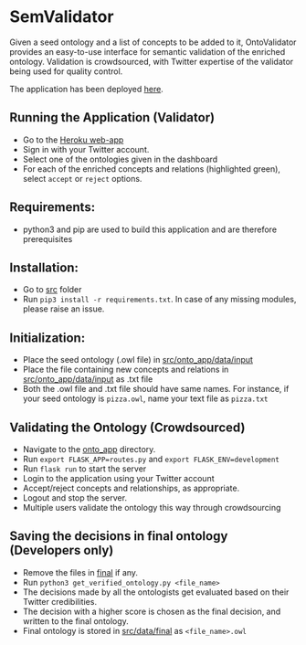 # SemValidator

Given a seed ontology and a list of concepts to be added to it, OntoValidator provides an easy-to-use interface for semantic validation of the enriched ontology. Validation is crowdsourced, with Twitter expertise of the validator being used for quality control.

The application has been deployed [here](http://semvalidator.herokuapp.com/).

## Running the Application (Validator)

- Go to the [Heroku web-app](http://semvalidator.herokuapp.com/)
- Sign in with your Twitter account.
- Select one of the ontologies given in the dashboard
- For each of the enriched concepts and relations (highlighted green), select `accept` or `reject` options.

## Requirements:
- python3 and pip are used to build this application and are therefore prerequisites

## Installation:
- Go to [src](src/) folder
- Run `pip3 install -r requirements.txt`. In case of any missing modules, please raise an issue.

## Initialization:
- Place the seed ontology (.owl file) in [src/onto_app/data/input](src/onto_app/data/input)
- Place the file containing new concepts and relations in [src/onto_app/data/input](src/onto_app/data/input) as .txt file
- Both the .owl file and .txt file should have same names. For instance, if your seed ontology is `pizza.owl`, name your text file as `pizza.txt`


## Validating the Ontology (Crowdsourced)
- Navigate to the [onto_app](src/onto_app) directory. 
- Run `export FLASK_APP=routes.py` and `export FLASK_ENV=development`
- Run `flask run` to start the server
- Login to the application using your Twitter account 
- Accept/reject concepts and relationships, as appropriate.
- Logout and stop the server.
- Multiple users validate the ontology this way through crowdsourcing

## Saving the decisions in final ontology (Developers only)
- Remove the files in [final](src/onto_app/data/final) if any.
- Run `python3 get_verified_ontology.py <file_name>`
- The decisions made by all the ontologists get evaluated based on their Twitter credibilities. 
- The decision with a higher score is chosen as the final decision, and written to the final ontology.
- Final ontology is stored in [src/data/final](src/onto_app/data/final) as `<file_name>.owl`
